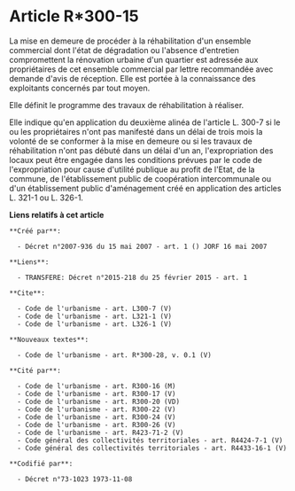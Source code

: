 # Article R*300-15

La mise en demeure de procéder à la réhabilitation d'un ensemble commercial dont l'état de dégradation ou l'absence
d'entretien compromettent la rénovation urbaine d'un quartier est adressée aux propriétaires de cet ensemble commercial par
lettre recommandée avec demande d'avis de réception. Elle est portée à la connaissance des exploitants concernés par tout
moyen. 

Elle définit le programme des travaux de réhabilitation à réaliser. 

Elle indique qu'en application du deuxième alinéa de l'article L. 300-7 si le ou les propriétaires n'ont pas manifesté dans
un délai de trois mois la volonté de se conformer à la mise en demeure ou si les travaux de réhabilitation n'ont pas débuté
dans un délai d'un an, l'expropriation des locaux peut être engagée dans les conditions prévues par le code de
l'expropriation pour cause d'utilité publique au profit de l'Etat, de la commune, de l'établissement public de coopération
intercommunale ou d'un établissement public d'aménagement créé en application des articles L. 321-1 ou L. 326-1.

**Liens relatifs à cet article**

	**Créé par**:

	  - Décret n°2007-936 du 15 mai 2007 - art. 1 () JORF 16 mai 2007

	**Liens**:

	  - TRANSFERE: Décret n°2015-218 du 25 février 2015 - art. 1

	**Cite**:

	  - Code de l'urbanisme - art. L300-7 (V)
	  - Code de l'urbanisme - art. L321-1 (V)
	  - Code de l'urbanisme - art. L326-1 (V)

	**Nouveaux textes**:

	  - Code de l'urbanisme - art. R*300-28, v. 0.1 (V)

	**Cité par**:

	  - Code de l'urbanisme - art. R300-16 (M)
	  - Code de l'urbanisme - art. R300-17 (V)
	  - Code de l'urbanisme - art. R300-20 (VD)
	  - Code de l'urbanisme - art. R300-22 (V)
	  - Code de l'urbanisme - art. R300-24 (V)
	  - Code de l'urbanisme - art. R300-26 (V)
	  - Code de l'urbanisme - art. R423-71-2 (V)
	  - Code général des collectivités territoriales - art. R4424-7-1 (V)
	  - Code général des collectivités territoriales - art. R4433-16-1 (V)

	**Codifié par**:

	  - Décret n°73-1023 1973-11-08
